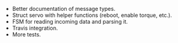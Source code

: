 * Better documentation of message types.
* Struct servo with helper functions (reboot, enable torque, etc.).
* FSM for reading incoming data and parsing it.
* Travis integration.
* More tests.